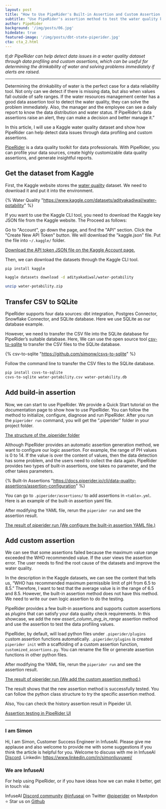 ```yaml
---
layout: post
title: "How to Use PipeRider's Built-in Assertion and Custom Assertion to Test the Water Quality Kaggle Dataset"
subtitle: "Use PipeRider's assertion method to test the water quality kaggle data"
author: PipeRider
background: '/img/posts/06.jpg'
hidedate: true
featured-image: '/img/posts/dbt-state-piperider.jpg'
cta: cta_2.html
---
```


*tl;dr PipeRider can help detect data issues in a water quality dataset through data profiling and custom assertions, which can be useful for determining the drinkability of water and solving problems immediately if alerts are raised.*

<hr />

Determining the drinkability of water is the perfect case for a data reliability tool. Not only can we detect if there is missing data, but also when values fall outside of safe ranges. If the water resources management center has a good data assertion tool to detect the water quality, they can solve the problem immediately. Also, the manager and the employee can see a daily report to know the data distribution and water status. If PipeRider’s data assertions raise an alert, they can make a decision and better manage it.”

In this article, I will use a Kaggle water quality dataset and show how PipeRider can help detect data issues through data profiling and custom assertions.

[PipeRider](https://piperider.io/?utm_source=piperiderblog&utm_medium=blog) is a data quality toolkit for data professionals. With PipeRider, you can profile your data sources, create highly customizable data quality assertions, and generate insightful reports.

## Get the dataset from Kaggle

First, the Kaggle website stores the [water quality](https://www.kaggle.com/datasets/adityakadiwal/water-potability) dataset. We need to download it and put it into the environment. 

{% Water Quality "https://www.kaggle.com/datasets/adityakadiwal/water-potability" %} 

If you want to use the Kaggle CLI tool, you need to download the Kaggle key JSON file from the Kaggle website. The Proceed as follows:

Go to "Account", go down the page, and find the "API" section.
Click the "Create New API Token" button.
We will download the "kaggle.json" file.
Put the file into `~/.kaggle/` folder.

[Download the API token JSON file on the Kaggle Account page.](https://blog.piperider.io/img/posts/220727-1.webp)

Then, we can download the datasets through the Kaggle CLI tool.

```bash
pip install kaggle

kaggle datasets download -d adityakadiwal/water-potability

unzip water-potability.zip
```

## Transfer CSV to SQLite 
PipeRider supports four data sources: dbt integration, Postgres Connector, Snowflake Connector, and SQLite database. Here we use SQLite as our database example.

However, we need to transfer the CSV file into the SQLite database for PipeRider’s suitable database. Here, We can use the open source tool [csv-to-sqlite](https://github.com/simonw/csvs-to-sqlite) to transfer the CSV files to the SQLite database.

{% csv-to-sqlite "https://github.com/simonw/csvs-to-sqlite" %} 

Follow the command line to transfer the CSV files to the SQLite database.

```bash
pip install csvs-to-sqlite
csvs-to-sqlite water-potability.csv water-potability.db
```

## Add build-in assertion 
Now, we can start to use PipeRider. We provide a Quick Start tutorial on the documentation page to show how to use PipeRider. You can follow the method to initialize, configure, diagnose and run PipeRider. After you run the `piperider run` command, you will get the “.piperider” folder in your project folder.

[The structure of the .piperider folder](https://blog.piperider.io/img/posts/220727-2.webp)

Although PipeRider provides an automatic assertion generation method, we want to configure our logic assertion. For example, the range of PH values is 0 to 14. If the value is over the content of values, then the data detection has some problem, and the users need to collect the data again. PipeRider provides two types of built-in assertions, one takes no parameter, and the other takes parameters.

{% Built-In Assertions "https://docs.piperider.io/cli/data-quality-assertions/assertion-configuration" %}

You can go to `.piperider/assertions/` to add assertions in `<table>.yml`. Here is an example of the built-in assertion yaml file.

<script src="https://gist.github.com/LiuYuWei/27dd7c6ec5685f13de9810accb9a3f6a.js"></script>

After modifying the YAML file, rerun the `piperider run` and see the assertion result.

[The result of piperider run (We configure the built-in assertion YAML file.)](https://blog.piperider.io/img/posts/220727-3.webp)

## Add custom assertion

We can see that some assertions failed because the maximum value range exceeded the WHO recommended value. If the user views the assertion error. The user needs to find the root cause of the datasets and improve the water quality.

In the description in the Kaggle datasets, we can see the content that tells us, “WHO has recommended maximum permissible limit of pH from 6.5 to 8.5.” Therefore, I want to test that the average value is in the range of 6.5 and 8.5. However, the built-in assertion method does not have this method. We need to write our own logic assertion to do the testing.

PipeRider provides a few built-in assertions and supports custom assertions as *plugins* that can satisfy your data quality check requirements. In this showcase, we add the new *assert_column_avg_in_range* assertion method and use the assertion to test the data profiling values.

PipeRider, by default, will load python files under `.piperider/plugins` custom assertion functions automatically. `.piperider/plugins` is created `piperider init` with a scaffolding of a custom assertion function, `customized_assertions.py`. You can rename the file or generate assertion functions in other python files.

<script src="https://gist.github.com/LiuYuWei/f5714ff50031e717b2328574ffaf63ee.js"></script>

After modifying the YAML file, rerun the `piperider run` and see the assertion result.

[The result of piperider run (We add the custom assertion method.)](https://blog.piperider.io/img/posts/220727-4.webp)

The result shows that the new assertion method is successfully tested. You can follow the python class structure to try the specific assertion method.

Also, You can check the history assertion result in Pipeider UI.

[Assertion testing in PipeRider UI](https://blog.piperider.io/img/posts/220727-5.webp)

---

### I am Simon
Hi, I am Simon, Customer Success Engineer in InfuseAI. Please give me applause and also welcome to provide me with some suggestions if you think the article is helpful for you. Welcome to discuss with me in InfuseAI [Discord](https://discord.gg/xKxsdPx4d5).
Linkedin: https://www.linkedin.com/in/simonliuyuwei/

### We are InfuseAI

For help using PipeRider, or if you have ideas how we can make it better, get in touch via:

InfuseAI [Discord community](https://discord.gg/xKxsdPx4d5)
[@infuseai](https://twitter.com/InfuseAI) on Twitter
[@piperider](@piperider@fosstodon.org) on Mastpdon
⭐️ Star us on [Github](https://github.com/InfuseAI/piperider)